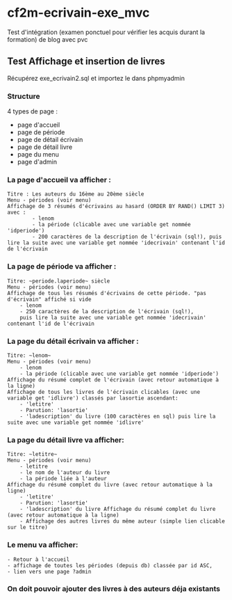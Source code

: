 # cf2m-ecrivain-exe_mvc
Test d'intégration (examen ponctuel pour vérifier les acquis durant la formation) de blog avec pvc

## Test Affichage et insertion de livres

Récupérez exe_ecrivain2.sql et importez le dans phpmyadmin

### Structure
4 types de page :
- page d'accueil
- page de période
- page de détail écrivain
- page de détail livre
- page du menu
- page d'admin

### La page d'accueil va afficher :

    Titre : Les auteurs du 16ème au 20ème siècle
    Menu - périodes (voir menu)
    Affichage de 3 résumés d'écrivains au hasard (ORDER BY RAND() LIMIT 3) avec :
            - lenom
            - la période (clicable avec une variable get nommée 'idperiode')
            - 200 caractères de la description de l'écrivain (sql!), puis lire la suite avec une variable get nommée 'idecrivain' contenant l'id de l'écrivain

### La page de période va afficher :

    Titre: ~periode.laperiode~ siècle
    Menu - périodes (voir menu)
    Affichage de tous les résumés d'écrivains de cette période. "pas d'écrivain" affiché si vide
        - lenom
        - 250 caractères de la description de l'écrivain (sql!), 
        puis lire la suite avec une variable get nommée 'idecrivain' contenant l'id de l'écrivain

### La page du détail écrivain va afficher :

    Titre: ~lenom~
    Menu - périodes (voir menu)
        - lenom
        - la période (clicable avec une variable get nommée 'idperiode')
    Affichage du résumé complet de l'écrivain (avec retour automatique à la ligne)
    Affichage de tous les livres de l'écrivain clicables (avec une variable get 'idlivre') classés par lasortie ascendant:
        - 'letitre'
        - Parution: 'lasortie'
        - 'ladescription' du livre (100 caractères en sql) puis lire la suite avec une variable get nommée 'idlivre'

### La page du détail livre va afficher:

    Titre: ~letitre~
    Menu - périodes (voir menu)
        - letitre
        - le nom de l'auteur du livre
        - la période liée à l'auteur
    Affichage du résumé complet du livre (avec retour automatique à la ligne)
        - 'letitre'
        - Parution: 'lasortie'
        - 'ladescription' du livre Affichage du résumé complet du livre (avec retour automatique à la ligne)
        - Affichage des autres livres du même auteur (simple lien clicable sur le titre) 

### Le menu va afficher:

    - Retour à l'accueil
    - affichage de toutes les périodes (depuis db) classée par id ASC,
    - lien vers une page ?admin

### On doit pouvoir ajouter des livres à des auteurs déja existants
